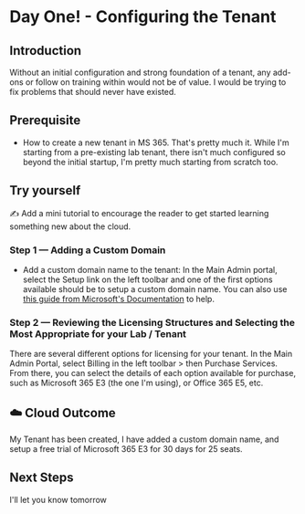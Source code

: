 

# Day One! - Configuring the Tenant

## Introduction

Without an initial configuration and strong foundation of a tenant, any add-ons or follow on training within would not be of value.  I would be trying to fix problems that should never have existed.  

## Prerequisite

- How to create a new tenant in MS 365.  That's pretty much it.  While I'm starting from a pre-existing lab tenant, there isn't much configured so beyond the initial startup, I'm pretty much starting from scratch too.


## Try yourself

✍️ Add a mini tutorial to encourage the reader to get started learning something new about the cloud.

### Step 1 — Adding a Custom Domain

- Add a custom domain name to the tenant: In the Main Admin portal, select the Setup link on the left toolbar and one of the first options available should be to setup a custom domain name.  You can also use [this guide from Microsoft's Documentation](https://docs.microsoft.com/en-us/microsoft-365/admin/setup/add-domain?view=o365-worldwide) to help. 

### Step 2 — Reviewing the Licensing Structures and Selecting the Most Appropriate for your Lab / Tenant

There are several different options for licensing for your tenant.  In the Main Admin Portal, select Billing in the left toolbar > then Purchase Services.  From there, you can select the details of each option available for purchase, such as Microsoft 365 E3 (the one I'm using), or Office 365 E5, etc.


## ☁️ Cloud Outcome

My Tenant has been created, I have added a custom domain name, and setup a free trial of Microsoft 365 E3 for 30 days for 25 seats.  

## Next Steps

I'll let you know tomorrow


